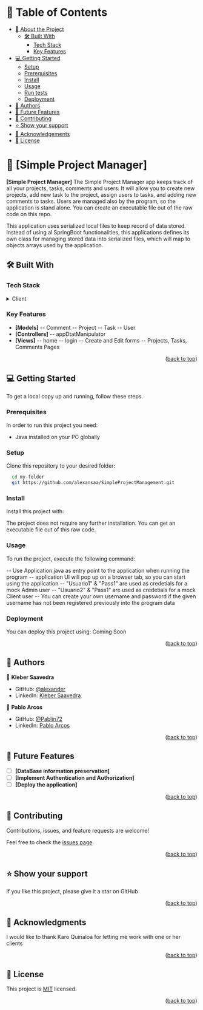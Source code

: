 <a name="readme-top"></a>

# 📗 Table of Contents

- [📖 About the Project](#about-project)
  - [🛠 Built With](#built-with)
    - [Tech Stack](#tech-stack)
    - [Key Features](#key-features)
- [💻 Getting Started](#getting-started)
  - [Setup](#setup)
  - [Prerequisites](#prerequisites)
  - [Install](#install)
  - [Usage](#usage)
  - [Run tests](#run-tests)
  - [Deployment](#triangular_flag_on_post-deployment)
- [👥 Authors](#authors)
- [🔭 Future Features](#future-features)
- [🤝 Contributing](#contributing)
- [⭐️ Show your support](#support)
- [🙏 Acknowledgements](#acknowledgements)
- [📝 License](#license)

# 📖 [Simple Project Manager] <a name="about-project"></a>

**[Simple Project Manager]**
The Simple Project Manager app keeps track of all your projects, tasks, comments and users. It will allow you to create new projects, add new task to the project, assign users to tasks, and adding new comments to tasks. Users are managed also by the program, so the application is stand alone. You can create an executable file out of the raw code on this repo. 

This application uses serialized local files to keep record of data stored. Instead of using al SpringBoot functionalities, this applications defines its own class for managing stored data into serialized files, which will map to objects arrays used by the application.

## 🛠 Built With <a name="built-with"></a>

### Tech Stack <a name="tech-stack"></a>

<details>
  <summary>Client</summary>
  <ul>
    <li><a href="https://www.java.com/es/download/ie_manual.jsp">Java</a></li>
    <li><a href="https://spring.io/projects/spring-boot">Spring Boot</a></li>
    <li><a href="https://vaadin.com/">Vaadin</a></li>
  </ul>
</details>

### Key Features <a name="key-features"></a>

- **[Models]**
-- Comment
-- Project
-- Task
-- User
- **[Controllers]**
-- appDtatManipulator
- **[Views]**
-- home
-- login
-- Create and Edit forms
-- Projects, Tasks, Comments Pages

<p align="right">(<a href="#readme-top">back to top</a>)</p>

## 💻 Getting Started <a name="getting-started"></a>

To get a local copy up and running, follow these steps.

### Prerequisites

In order to run this project you need:

- Java installed on your PC globally

### Setup

Clone this repository to your desired folder:

```sh
  cd my-folder
  git https://github.com/alexansaa/SimpleProjectManagement.git
```

### Install

Install this project with:

The project does not require any further installation.
You can get an executable file out of this raw code.

### Usage

To run the project, execute the following command:

-- Use Application.java as entry point to the application when running the program
-- application UI will pop up on a browser tab, so you can start using the application
-- "Usuario1" & "Pass1" are used as credetials for a mock Admin user
-- "Usuario2" & "Pass1" are used as credetials for a mock Client user
-- You can create your own username and password if the given username has not been registered previously into the program data

### Deployment

You can deploy this project using:
Coming Soon

<!--
Example:

```sh

```
 -->

<p align="right">(<a href="#readme-top">back to top</a>)</p>

<!-- AUTHORS -->

## 👥 Authors <a name="authors"></a>

👤 **Kleber Saavedra**

- GitHub: [@alexander](https://github.com/alexansaa)
- LinkedIn: [Kleber Saavedra](https://www.linkedin.com/in/alexander-saavedra-garcia/)

👤 **Pablo Arcos**

- GitHub: [@Pablin72](https://github.com/Pablin72)
- LinkedIn: [Pablo Arcos](https://www.linkedin.com/in/pablo-arcos-559348211/)

<p align="right">(<a href="#readme-top">back to top</a>)</p>

<!-- FUTURE FEATURES -->

## 🔭 Future Features <a name="future-features"></a>

- [ ] **[DataBase information preservation]**
- [ ] **[Implement Authentication and Authorization]**
- [ ] **[Deploy the application]**

<p align="right">(<a href="#readme-top">back to top</a>)</p>

<!-- CONTRIBUTING -->

## 🤝 Contributing <a name="contributing"></a>

Contributions, issues, and feature requests are welcome!

Feel free to check the [issues page](https://github.com/alexansaa/SimpleProjectManagement/issues).

<p align="right">(<a href="#readme-top">back to top</a>)</p>

## ⭐️ Show your support <a name="support"></a>

If you like this project, please give it a star on GitHub

<p align="right">(<a href="#readme-top">back to top</a>)</p>

## 🙏 Acknowledgments <a name="acknowledgements"></a>

I would like to thank Karo Quinaloa for letting me work with one or her clients

<p align="right">(<a href="#readme-top">back to top</a>)</p>

<!-- LICENSE -->

## 📝 License <a name="license"></a>

This project is [MIT](./LICENSE.md) licensed.

<p align="right">(<a href="#readme-top">back to top</a>)</p>

